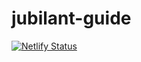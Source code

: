 # jubilant-guide

[![Netlify Status](https://api.netlify.com/api/v1/badges/cdc9a388-55fa-4fb1-ada8-348c01bf6b00/deploy-status)](https://app.netlify.com/sites/lonte/deploys)
